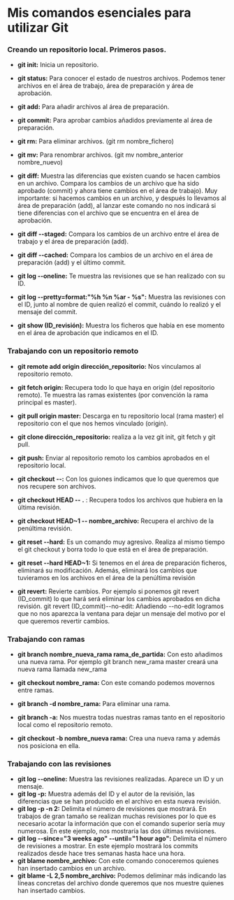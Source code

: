 # Mis comandos esenciales para utilizar Git

### Creando un repositorio local. Primeros pasos.

* **git init:** Inicia un repositorio.

* **git status:** Para conocer el estado de nuestros archivos. Podemos tener archivos en el área de trabajo, área de preparación y área de aprobación.

* **git add:** Para añadir archivos al área de preparación.

* **git commit:** Para aprobar cambios añadidos previamente al área de preparación.

* **git rm:** Para eliminar archivos. (git rm nombre_fichero)

* **git mv:** Para renombrar archivos. (git mv nombre_anterior nombre_nuevo)

* **git diff:** Muestra las diferencias que existen cuando se hacen cambios en un archivo. Compara los cambios de un archivo que ha sido aprobado (commit) y ahora tiene cambios en el área de trabajo). 
Muy importante: si hacemos cambios en un archivo, y después lo llevamos al área de preparación (add), al lanzar este comando no nos indicará si tiene diferencias con el archivo que se encuentra en el área de aprobación.

* **git diff --staged:** Compara los cambios de un archivo entre el área de trabajo y el área de preparación (add).

* **git diff --cached:** Compara los cambios de un archivo en el área de preparación (add) y el último commit.

* **git log --oneline:** Te muestra las revisiones que se han realizado con su ID.

* **git log --pretty=format:"%h %n %ar - %s":** Muestra las revisiones con el ID, junto al nombre de quien realizó el commit, cuándo lo realizó y el mensaje del commit.

* **git show (ID_revisión):** Muestra los ficheros que había en ese momento en el área de aprobación que indicamos en el ID.


### Trabajando con un repositorio remoto

* **git remote add origin dirección_repositorio:** Nos vinculamos al repositorio remoto.

* **git fetch origin:** Recupera todo lo que haya en origin (del repositorio remoto). Te muestra las ramas existentes (por convención la rama principal es master).

* **git pull origin master:** Descarga en tu repositorio local (rama master) el repositorio con el que nos hemos vinculado (origin).

* **git clone dirección_repositorio:** realiza a la vez git init, git fetch y git pull.

* **git push:** Enviar al repositorio remoto los cambios aprobados en el repositorio local.

* **git checkout --:** Con los guiones indicamos que lo que queremos que nos recupere son archivos.
* **git checkout HEAD -- .** : Recupera todos los archivos que hubiera en la última revisión.
* **git checkout HEAD~1 -- nombre_archivo:** Recupera el archivo de la penúltima revisión.

* **git reset --hard:** Es un comando muy agresivo. Realiza al mismo tiempo el git checkout y borra todo lo que está en el área de preparación.
* **git reset --hard HEAD~1:** Si tenemos en el área de preparación ficheros, eliminará su modificación. Además, eliminará los cambios que tuvieramos en los archivos en el área de la penúltima revisión

* **git revert:** Revierte cambios. Por ejemplo si ponemos git revert (ID_commit) lo que hará será eliminar los cambios aprobados en dicha revisión.
git revert (ID_commit)--no-edit: Añadiendo --no-edit logramos que no nos aparezca la ventana para dejar un mensaje del motivo por el que queremos revertir cambios.



### Trabajando con ramas

* **git branch nombre_nueva_rama rama_de_partida:** Con esto añadimos una nueva rama. Por ejemplo git branch new_rama master creará una nueva rama llamada new_rama

* **git checkout nombre_rama:** Con este comando podemos movernos entre ramas.

* **git branch -d nombre_rama:** Para eliminar una rama.

* **git branch -a:** Nos muestra todas nuestras ramas tanto en el repositorio local como el repositorio remoto.

* **git checkout -b nombre_nueva rama:** Crea una nueva rama y además nos posiciona en ella.



### Trabajando con las revisiones

* **git log --oneline:** Muestra las revisiones realizadas. Aparece un ID y un mensaje.
* **git log -p:** Muestra además del ID y el autor de la revisión, las diferencias que se han producido en el archivo en esta nueva revisión.
* **git log -p -n 2:** Delimita el número de revisiones que mostrará. En trabajos de gran tamaño se realizan muchas revisiones por lo que es necesario acotar la información que con el comando superior sería muy numerosa. En este ejemplo, nos mostraría las dos últimas revisiones.
* **git log --since="3 weeks ago" --until="1 hour ago":** Delimita el número de revisiones a mostrar. En este ejemplo mostrará los commits realizados desde hace tres semanas hasta hace una hora.
* **git blame nombre_archivo:** Con este comando conoceremos quienes han insertado cambios en un archivo.
* **git blame -L 2,5 nombre_archivo:** Podemos deliminar más indicando las líneas concretas del archivo donde queremos que nos muestre quienes han insertado cambios.
